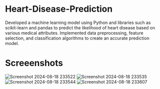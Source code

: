 # Heart-Disease-Prediction
Developed a machine learning model using Python and libraries such as scikit-learn and pandas to predict the likelihood of heart disease based on various medical attributes. Implemented data preprocessing, feature selection, and classification algorithms to create an accurate prediction model.

# Screeenshots

![Screenshot 2024-08-18 233522](https://github.com/user-attachments/assets/4badc040-e021-4018-8482-e493c74384f8)
![Screenshot 2024-08-18 233535](https://github.com/user-attachments/assets/8623cf87-d3e1-4989-a0dd-0b76d1e26bd3)
![Screenshot 2024-08-18 233544](https://github.com/user-attachments/assets/571850d5-b238-461f-ad87-19098afbb532)
![Screenshot 2024-08-18 233607](https://github.com/user-attachments/assets/35da4966-771b-47a4-9444-394ae79c1b90)

